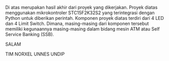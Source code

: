 Di atas merupakan hasil akhir dari proyek yang dikerjakan. Proyek diatas menggunakan mikrokontroler STC15F2K32S2 yang terintegrasi dengan Python untuk diberikan perintah. Komponen proyek diatas terdiri dari 4 LED dan 4 Limit Switch. Dimana, masing-masing dari komponen tersebut memiliki kegunaannya masing-masing dalam bidang mesin ATM atau Self Service Banking (SSB).

SALAM

TIM NORXEL UNNES UNDIP
